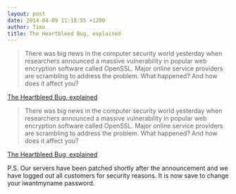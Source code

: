 ```yaml
---
layout: post
date: 2014-04-09 11:18:55 +1200
author: Timo
title: The Heartbleed Bug, explained 
---
```


<!-- excerpt -->

> There was big news in the computer security world yesterday when researchers announced a massive vulnerability in popular web encryption software called OpenSSL. Major online service providers are scrambling to address the problem. What happened? And how does it affect you?

[The Heartbleed Bug, explained](http://www.vox.com/2014/4/8/5593654/heartbleed-explainer-big-new-web-security-flaw-compromise-privacy)

<!-- /excerpt --> 

> There was big news in the computer security world yesterday when researchers announced a massive vulnerability in popular web encryption software called OpenSSL. Major online service providers are scrambling to address the problem. What happened? And how does it affect you?

[The Heartbleed Bug, explained](http://www.vox.com/2014/4/8/5593654/heartbleed-explainer-big-new-web-security-flaw-compromise-privacy)

P.S. Our servers have been patched shortly after the announcement and we have logged out all customers for security reasons. It is now save to change your iwantmyname password.

